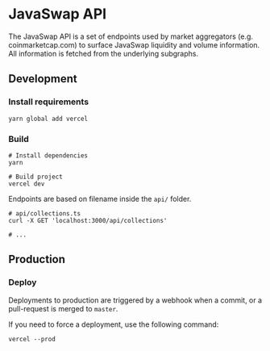 # JavaSwap API

The JavaSwap API is a set of endpoints used by market aggregators (e.g. coinmarketcap.com) to surface JavaSwap liquidity
and volume information. All information is fetched from the underlying subgraphs.

## Development

### Install requirements

```shell
yarn global add vercel
```

### Build

```shell
# Install dependencies
yarn

# Build project
vercel dev
```

Endpoints are based on filename inside the `api/` folder.

```shell
# api/collections.ts
curl -X GET 'localhost:3000/api/collections'

# ...
```

## Production

### Deploy

Deployments to production are triggered by a webhook when a commit, or a pull-request is merged to `master`.

If you need to force a deployment, use the following command:

```shell
vercel --prod
```
